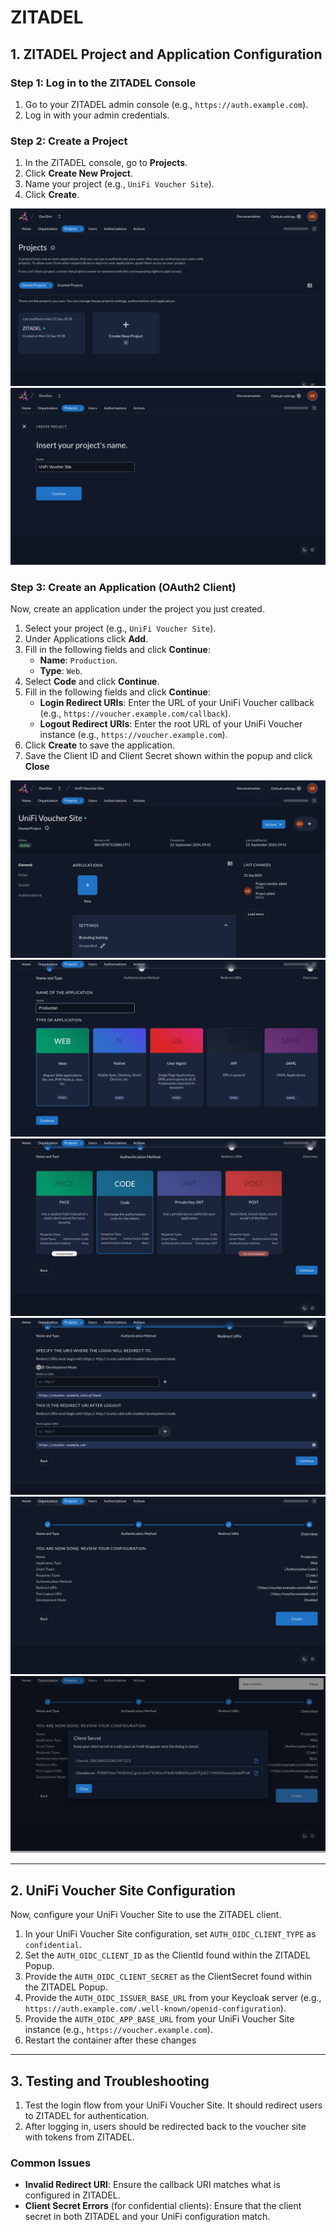 # ZITADEL

## 1. ZITADEL Project and Application Configuration

### Step 1: Log in to the ZITADEL Console

1. Go to your ZITADEL admin console (e.g., `https://auth.example.com`).
2. Log in with your admin credentials.

### Step 2: Create a Project

1. In the ZITADEL console, go to **Projects**.
2. Click **Create New Project**.
3. Name your project (e.g., `UniFi Voucher Site`).
4. Click **Create**.

![Projects Overview](images/projects_overview.png)
![Projects Create](images/projects_create.png)

### Step 3: Create an Application (OAuth2 Client)

Now, create an application under the project you just created.

1. Select your project (e.g., `UniFi Voucher Site`).
2. Under Applications click **Add**.
3. Fill in the following fields and click **Continue**:
    - **Name**: `Production`.
    - **Type**: `Web`.
4. Select **Code** and click **Continue**.
5. Fill in the following fields and click **Continue**:
    - **Login Redirect URIs**: Enter the URL of your UniFi Voucher callback (e.g., `https://voucher.example.com/callback`).
    - **Logout Redirect URIs**: Enter the root URL of your UniFi Voucher instance (e.g., `https://voucher.example.com`).
6. Click **Create** to save the application.
7. Save the Client ID and Client Secret shown within the popup and click **Close**

![Project Overview](images/project_overview.png)
![Project Name & Type](images/project_name_type.png)
![Project Method](images/project_method.png)
![Project Uris](images/project_uris.png)
![Project Create Overview](images/project_create_overview.png)
![Project Secrets](images/project_secrets.png)

---

## 2. UniFi Voucher Site Configuration

Now, configure your UniFi Voucher Site to use the ZITADEL client.

1. In your UniFi Voucher Site configuration, set `AUTH_OIDC_CLIENT_TYPE` as `confidential`.
2. Set the `AUTH_OIDC_CLIENT_ID` as the ClientId found within the ZITADEL Popup.
3. Provide the `AUTH_OIDC_CLIENT_SECRET` as the ClientSecret found within the ZITADEL Popup.
4. Provide the `AUTH_OIDC_ISSUER_BASE_URL` from your Keycloak server (e.g., `https://auth.example.com/.well-known/openid-configuration`).
5. Provide the `AUTH_OIDC_APP_BASE_URL` from your UniFi Voucher Site instance (e.g., `https://voucher.example.com`).
6. Restart the container after these changes

---

## 3. Testing and Troubleshooting

1. Test the login flow from your UniFi Voucher Site. It should redirect users to ZITADEL for authentication.
2. After logging in, users should be redirected back to the voucher site with tokens from ZITADEL.

### Common Issues

- **Invalid Redirect URI**: Ensure the callback URI matches what is configured in ZITADEL.
- **Client Secret Errors** (for confidential clients): Ensure that the client secret in both ZITADEL and your UniFi configuration match.
